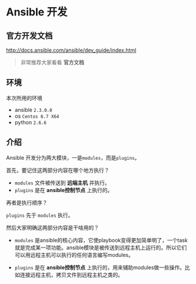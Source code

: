 # Ansible 开发

## 官方开发文档

http://docs.ansible.com/ansible/dev_guide/index.html

> 非常推荐大家看看 **官方文档**

## 环境

本次所用的环境
- ansible `2.3.0.0`
- os `Centos 6.7 X64`
- python `2.6.6`

## 介绍

Ansible 开发分为两大模块，一是`modules`，而是`plugins`。

首先，要记住这两部分内容在哪个地方执行？

- `modules` 文件被传送到 **远端主机** 并执行。
- `plugins` 是在 **ansible控制节点** 上执行的。

再者是执行顺序？

`plugins` 先于 `modules` 执行。

然后大家明确这两部分内容是干啥用的？

- `modules` 是ansible的核心内容，它使playbook变得更加简单明了，一个task就是完成某一项功能。ansible模块是被传送到远程主机上运行的。所以它们可以用远程主机可以执行的任何语言编写modules。

- `plugins` 是在 **ansible控制节点** 上执行的，用来辅助modules做一些操作。比如连接远程主机，拷贝文件到远程主机之类的。
